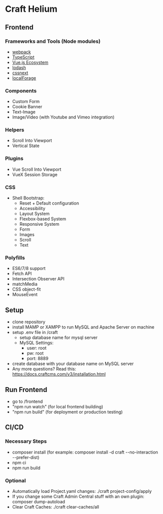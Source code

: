 # Craft Helium

## Frontend
### Frameworks and Tools (Node modules)
- [webpack](https://webpack.js.org)
- [TypeScript](https://www.typescriptlang.org)
- [Vue.js Ecosystem](https://vuejs.org)
- [lodash](https://lodash.com)
- [cssnext](http://cssnext.io)
- [localForage](https://localforage.github.io/localForage/)

### Components
- Custom Form
- Cookie Banner
- Text-Image
- Image/Video (with Youtube and Vimeo integration)

### Helpers
- Scroll Into Viewport
- Vertical State

### Plugins
- Vue Scroll Into Viewport
- VueX Session Storage

### CSS
- Shell Bootstrap:
    - Reset + Default configuration
    - Accessibility
    - Layout System
    - Flexbox-based System
    - Responsive System
    - Form
    - Images
    - Scroll
    - Text

### Polyfills
- ES6/7/8 support
- Fetch API
- Intersection Observer API
- matchMedia
- CSS object-fit
- MouseEvent

## Setup

- clone repository
- install MAMP or XAMPP to run MySQL and Apache Server on machine
- setup .env file in /craft
  - setup database name for mysql server
  - MySQL Settings:
    - user: root
    - pw: root
    - port: 8889
- create database with your database name on MySQL server
- Any more questions? Read this: https://docs.craftcms.com/v3/installation.html

## Run Frontend

- go to /frontend
- "npm run watch" (for local frontend building)
- "npm run build" (for deployment or production testing)

## CI/CD
### Necessary Steps
- composer install (for example: composer install -d craft --no-interaction --prefer-dist)
- npm ci
- npm run build

### Optional
- Automatically load Project.yaml changes: ./craft project-config/apply
- If you change some Craft Admin Central stuff with an own plugin: composer dump-autoload
- Clear Craft Caches: ./craft clear-caches/all
